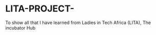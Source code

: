 # LITA-PROJECT-
To show all that I have learned from Ladies in Tech Africa (LITA), The incubator Hub 
